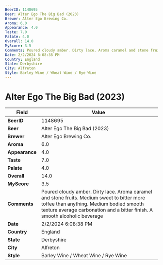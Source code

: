 ```yaml
---
BeerID: 1148695
Beer: Alter Ego The Big Bad (2023)
Brewer: Alter Ego Brewing Co.
Aroma: 6.0
Appearance: 4.0
Taste: 7.0
Palate: 4.0
Overall: 14.0
MyScore: 3.5
Comments: Poured cloudy amber. Dirty lace. Aroma caramel and stone fruits. Medium sweet to bitter more toffee than anything. Medium bodied smooth texture average carbonation and a bitter finish. A smooth alcoholic beverage
Date: 2/2/2024 6:08:38 PM
Country: England
State: Derbyshire
City: Alfreton
Style: Barley Wine / Wheat Wine / Rye Wine
---
```


# Alter Ego The Big Bad (2023)

| Field         | Value |
|---------------|-------|
| **BeerID** | 1148695 |
| **Beer** | Alter Ego The Big Bad (2023) |
| **Brewer** | Alter Ego Brewing Co. |
| **Aroma** | 6.0 |
| **Appearance** | 4.0 |
| **Taste** | 7.0 |
| **Palate** | 4.0 |
| **Overall** | 14.0 |
| **MyScore** | 3.5 |
| **Comments** | Poured cloudy amber. Dirty lace. Aroma caramel and stone fruits. Medium sweet to bitter more toffee than anything. Medium bodied smooth texture average carbonation and a bitter finish. A smooth alcoholic beverage  |
| **Date** | 2/2/2024 6:08:38 PM |
| **Country** | England |
| **State** | Derbyshire |
| **City** | Alfreton |
| **Style** | Barley Wine / Wheat Wine / Rye Wine |
